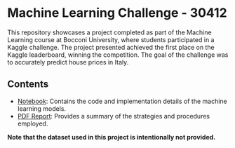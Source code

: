 # Machine Learning Challenge - 30412

This repository showcases a project completed as part of the Machine Learning course at Bocconi University, where students participated in a Kaggle challenge. The project presented achieved the first place on the Kaggle leaderboard, winning the competition. The goal of the challenge was to accurately predict house prices in Italy.

## Contents

- [Notebook](main.ipynb): Contains the code and implementation details of the machine learning models.
- [PDF Report](report.pdf): Provides a summary of the strategies and procedures employed.

**Note that the dataset used in this project is intentionally not provided.**
